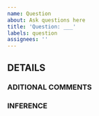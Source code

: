 ```yaml
---
name: Question
about: Ask questions here
title: 'Question: ___'
labels: question
assignees: ''
---
```


## **DETAILS**  

### **ADITIONAL COMMENTS**
  <!---
  Give additional comments and details in this section
  -->
### **INFERENCE**
  <!---
  If Possible, make an inference regarding your question
  -->
  

